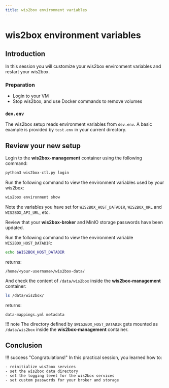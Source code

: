 ```yaml
---
title: wis2box environment variables
---
```


#  wis2box environment variables

## Introduction

In this session you will customize your wis2box environment variables and restart your wis2box.

### Preparation

- Login to your VM
- Stop wis2box, and use Docker commands to remove volumes

### `dev.env`

The wis2box setup reads environment variables from `dev.env`. A basic example is provided by `test.env` in your current directory.

## Review your new setup

Login to the **wis2box-management** container using the following command:

```bash
python3 wis2box-ctl.py login
```

Run the following command to view the environment variables used by your wis2box:

```bash
wis2box environment show
```

Note the variables you have set for `WIS2BOX_HOST_DATADIR`, `WIS2BOX_URL` and `WIS2BOX_API_URL`, etc.

Review that your **wis2box-broker** and MinIO storage passwords have been updated.

Run the following command to view the environment variable `WIS2BOX_HOST_DATADIR`:

```bash
echo $WIS2BOX_HOST_DATADIR
```

returns:

```console
/home/<your-username>/wis2box-data/
```

And check the content of `/data/wis2box` inside the **wis2box-management** container:

```bash
ls /data/wis2box/
```

returns:

```console
data-mappings.yml metadata
```

!!! note
    The directory defined by `$WIS2BOX_HOST_DATADIR` gets mounted as `/data/wis2box` inside the **wis2box-management** container.

## Conclusion

!!! success "Congratulations!"
    In this practical session, you learned how to:

    - reinitialize wis2box services
    - set the wis2box data directory
    - set the logging level for the wis2box services   
    - set custom passwords for your broker and storage
